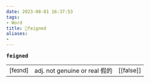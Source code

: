 ```yaml
---
date: 2023-08-01 16:37:53
tags: 
- Word
title: 📖feigned
aliases: 
- 
---
```


<pre><strong>feigned</strong></pre>
|   |   |   |
|---|---|---|
|[feɪnd]|adj. not genuine or real 假的|[[false]]|